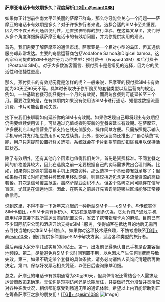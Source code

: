 **萨摩亚电话卡有效期多久？深度解析[[TG💪+ @esim1088](https://t.me/s/esim1088)]**

如果你正计划前往南太平洋美丽的萨摩亚群岛，那么你可能会关心一个问题——萨摩亚的电话卡有效期是多久？对于许多旅行者来说，选择合适的SIM卡至关重要，因为它不仅关系到通信便利性，还直接影响你的旅行体验。在这篇文章里，我们将从多个角度详细解读萨摩亚电话卡的有效期问题，并为你提供实用的建议。

首先，我们需要了解萨摩亚的通信市场。萨摩亚是一个相对小型的岛国，但其通信服务却非常发达。主要的电信运营商包括Vodafone Samoa和Digicel Samoa。这两家公司提供的SIM卡通常分为两种类型：预付费卡（Prepaid SIM）和后付费卡（Postpaid SIM）。对于大多数游客而言，预付费卡是最常见的选择，因为它的灵活性和便捷性更高。

那么，预付费卡的有效期究竟是怎样的呢？一般来说，萨摩亚的预付费SIM卡有效期为30天至90天不等。具体时长取决于你所购买的套餐类型以及运营商的规定。例如，一些基础套餐可能只提供一个月的有效期，而高端套餐则可能延长至三个月。需要注意的是，在有效期内如果没有使用该SIM卡进行通话、短信或数据流量消费，卡片可能会自动失效。

接下来我们来聊聊如何延长你的SIM卡有效期。如果你发现自己即将超出有效期但仍需要继续使用该卡，可以通过充值或者购买新的套餐来延长有效期。在萨摩亚，许多便利店和电信营业厅都支持在线充值服务，操作简单方便。只需按照提示输入手机号码并支付相应费用即可完成续费。此外，部分运营商还推出了“自动续费”功能，用户只需提前设置好相关选项，系统就会在卡片到期前自动扣除费用以保持活跃状态。

除了有效期外，还有其他几个因素也值得我们关注。首先是资费标准。不同套餐之间的价格差异较大，因此在选购之前一定要根据自己的实际需求做出合理判断。比如，如果你只是偶尔需要用手机上网查资料，那么选择一个基础套餐就足够了；但如果你打算长时间逗留并频繁使用移动网络，则建议挑选包含更多流量资源的高级套餐。其次是信号覆盖范围。虽然萨摩亚面积不大，但各个岛屿之间可能存在信号盲区，尤其是在偏远地区。因此，在购买之前最好先咨询清楚哪些区域能够正常接收信号。

说到这里，不得不提一下近年来兴起的一种新型SIM卡——eSIM卡。与传统实体SIM卡相比，eSIM卡具有体积小、可远程激活等诸多优势。它允许用户通过手机应用程序直接下载所需运营商的配置文件，省去了携带物理卡片的麻烦。目前已有不少国际航空公司和酒店开始支持eSIM卡服务，使得旅客在抵达目的地后无需再去寻找当地的实体SIM卡销售点。如果你对这项技术感兴趣，不妨考虑联系[TG💪+ @esim1088](https://t.me/s/esim1088)，他们提供多种国际eSIM卡解决方案，适合各种类型的旅行者。

最后再给大家分享几点实用的小贴士。第一，出发前记得确认自己手机是否兼容当地频段。第二，尽量避免将SIM卡长时间闲置不用，以免因未产生任何消费而导致失效。第三，如果不确定某个套餐的具体条款，请务必向销售人员询问清楚后再做决定。第四，保存好发票及相关凭证，以便日后查询账单明细。

总之，萨摩亚的电话卡有效期通常为30至90天，但具体情况还需结合个人需求及运营商政策来确定。无论你是短期访问还是长期居住，只要做好充分准备并灵活应对各种突发状况，相信都能享受到畅通无阻的通讯体验。希望以上内容能帮助到正在筹备萨摩亚之旅的朋友们！[[TG💪+ @esim1088](https://t.me/s/esim1088) ![Image](https://i.postimg.cc/4NQfJmqS/Snipaste-2025-05-13-00-14-12.png)]